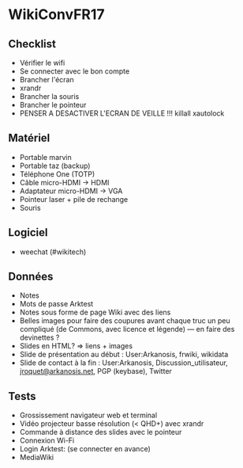 # WikiConvFR17

## Checklist
- Vérifier le wifi
- Se connecter avec le bon compte
- Brancher l'écran
- xrandr
- Brancher la souris
- Brancher le pointeur
- PENSER A DESACTIVER L'ECRAN DE VEILLE !!! killall xautolock

## Matériel
* Portable marvin
* Portable taz (backup)
* Téléphone One (TOTP)
* Câble micro-HDMI → HDMI
* Adaptateur micro-HDMI → VGA
* Pointeur laser + pile de rechange
* Souris

## Logiciel
* weechat (#wikitech)

## Données
* Notes
* Mots de passe Arktest
* Notes sous forme de page Wiki avec des liens
* Belles images pour faire des coupures avant chaque truc un peu compliqué (de Commons, avec licence et légende) — en faire des devinettes ?
* Slides en HTML? ⇒ liens + images
* Slide de présentation au début : User:Arkanosis, frwiki, wikidata
* Slide de contact à la fin : User:Arkanosis, Discussion_utilisateur, jroquet@arkanosis.net, PGP (keybase), Twitter

## Tests
* Grossissement navigateur web et terminal
* Vidéo projecteur basse résolution (< QHD+) avec xrandr
* Commande à distance des slides avec le pointeur
* Connexion Wi-Fi
* Login Arktest: (se connecter en avance)
 * MediaWiki
